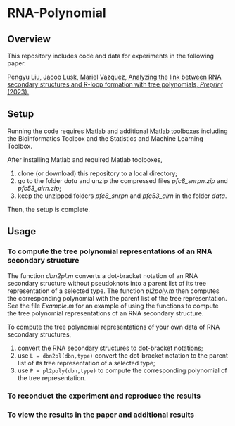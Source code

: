 # RNA-Polynomial

## Overview

This repository includes code and data for experiments in the following paper. 

[Pengyu Liu, Jacob Lusk, Mariel Vázquez, Analyzing the link between RNA secondary structures and R-loop formation with tree polynomials, *Preprint* (2023).](https://)

## Setup

Running the code requires [Matlab](https://matlab.mathworks.com) and additional [Matlab toolboxes](https://www.mathworks.com/products.html) including the Bioinformatics Toolbox and the Statistics and Machine Learning Toolbox.

After installing Matlab and required Matlab toolboxes, 
1. clone (or download) this repository to a local directory;
2. go to the folder *data* and unzip the compressed files *pfc8_snrpn.zip* and *pfc53_airn.zip*;
3. keep the unzipped folders *pfc8_snrpn* and *pfc53_airn* in the folder *data*.

Then, the setup is complete.

## Usage

### To compute the tree polynomial representations of an RNA secondary structure

The function *dbn2pl.m* converts a dot-bracket notation of an RNA secondary structure without pseudoknots into a parent list of its tree representation of a selected type.
The function *pl2poly.m* then computes the corresponding polynomial with the parent list of the tree representation.
See the file *Example.m* for an example of using the functions to compute the tree polynomial representations of an RNA secondary structure.

To compute the tree polynomial representations of your own data of RNA secondary structures,
1. convert the RNA secondary structures to dot-bracket notations;
2. use `L = dbn2pl(dbn,type)` convert the dot-bracket notation to the parent list of its tree representation of a selected type;
3. use `P = pl2poly(dbn,type)` to compute the corresponding polynomial of the tree representation.

### To reconduct the experiment and reproduce the results



### To view the results in the paper and additional results










